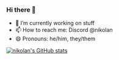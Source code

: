 ### Hi there 👋

- 🔭 I’m currently working on stuff
- 📫 How to reach me: Discord @nikolan
- 😄 Pronouns: he/him, they/them

[![nikolan's GitHub stats](https://github-readme-stats.vercel.app/api?username=nikolan123)](https://github.com/anuraghazra/github-readme-stats)

